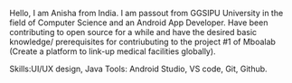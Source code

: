 Hello, I am Anisha from India. I am passout from GGSIPU University in the field of Computer Science and an Android App Developer.
Have been contributing to open source for a while and have the desired basic knowledge/ prerequisites
for contriubuting to the project #1 of  Mboalab (Create a platform to link-up medical facilities globally).

Skills:UI/UX design, Java
Tools: Android Studio, VS code, Git, Github.
